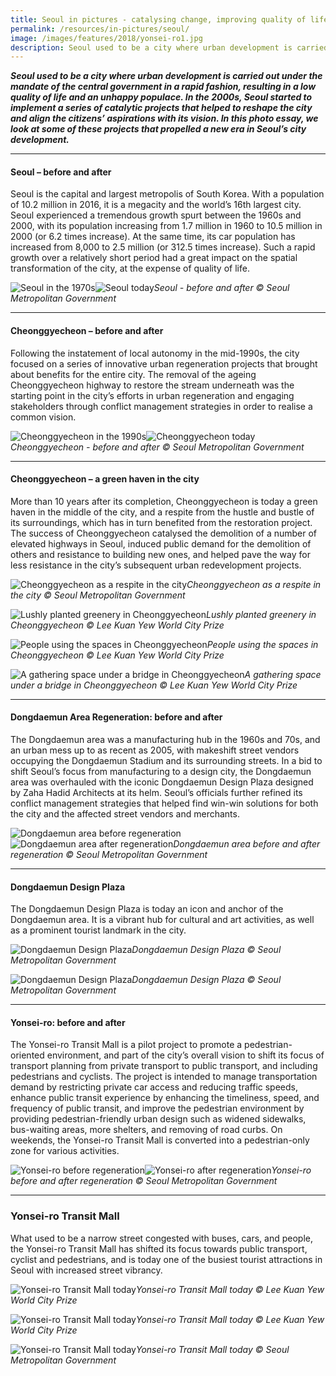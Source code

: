 ```yaml
---
title: Seoul in pictures - catalysing change, improving quality of life
permalink: /resources/in-pictures/seoul/
image: /images/features/2018/yonsei-ro1.jpg
description: Seoul used to be a city where urban development is carried out under the mandate of the central government in a rapid fashion, resulting in a low quality of life and an unhappy populace. In the 2000s, Seoul started to implement a series of catalytic projects that helped to reshape the city and align the citizens’ aspirations with its vision. In this photo essay, we look at some of these projects that propelled a new era in Seoul’s city development.
---
```


***Seoul used to be a city where urban development is carried out under the mandate of the central government in a rapid fashion, resulting in a low quality of life and an unhappy populace. In the 2000s, Seoul started to implement a series of catalytic projects that helped to reshape the city and align the citizens’ aspirations with its vision. In this photo essay, we look at some of these projects that propelled a new era in Seoul’s city development.***

---

#### **Seoul – before and after**

Seoul is the capital and largest metropolis of South Korea. With a population of 10.2 million in 2016, it is a megacity and the world’s 16th largest city. Seoul experienced a tremendous growth spurt between the 1960s and 2000, with its population increasing from 1.7 million in 1960 to 10.5 million in 2000 (or 6.2 times increase). At the same time, its car population has increased from 8,000 to 2.5 million (or 312.5 times increase). Such a rapid growth over a relatively short period had a great impact on the spatial transformation of the city, at the expense of quality of life.

![Seoul in the 1970s](/images/features/2018/seoul-before.jpg/)![Seoul today](/images/features/2018/seoul-after.jpg/)*Seoul - before and after © Seoul Metropolitan Government*

---

#### **Cheonggyecheon – before and after**

Following the instatement of local autonomy in the mid-1990s, the city focused on a series of innovative urban regeneration projects that brought about benefits for the entire city. The removal of the ageing Cheonggyecheon highway to restore the stream underneath was the starting point in the city’s efforts in urban regeneration and engaging stakeholders through conflict management strategies in order to realise a common vision.

![Cheonggyecheon in the 1990s](/images/features/2018/cheonggyecheon-before.jpg/)![Cheonggyecheon today](/images/features/2018/cheonggyecheon-after.jpg/)*Cheonggyecheon - before and after © Seoul Metropolitan Government*

---

#### **Cheonggyecheon – a green haven in the city**

More than 10 years after its completion, Cheonggyecheon is today a green haven in the middle of the city, and a respite from the hustle and bustle of its surroundings, which has in turn benefited from the restoration project. The success of Cheonggyecheon catalysed the demolition of a number of elevated highways in Seoul, induced public demand for the demolition of others and resistance to building new ones, and helped pave the way for less resistance in the city’s subsequent urban redevelopment projects.

![Cheonggyecheon as a respite in the city](/images/features/2018/cheonggyecheong1.jpg/)*Cheonggyecheon as a respite in the city © Seoul Metropolitan Government*

![Lushly planted greenery in Cheonggyecheon](/images/features/2018/cheonggyecheon2.jpg/)*Lushly planted greenery in Cheonggyecheon © Lee Kuan Yew World City Prize*

![People using the spaces in Cheonggyecheon](/images/features/2018/cheonggyecheon3.jpg/)*People using the spaces in Cheonggyecheon © Lee Kuan Yew World City Prize*

![A gathering space under a bridge in Cheonggyecheon](/images/features/2018/cheonggyecheon4.jpg/)*A gathering space under a bridge in Cheonggyecheon © Lee Kuan Yew World City Prize*

---

#### **Dongdaemun Area Regeneration: before and after**

The Dongdaemun area was a manufacturing hub in the 1960s and 70s, and an urban mess up to as recent as 2005, with makeshift street vendors occupying the Dongdaemun Stadium and its surrounding streets. In a bid to shift Seoul’s focus from manufacturing to a design city, the Dongdaemun area was overhauled with the iconic Dongdaemun Design Plaza designed by Zaha Hadid Architects at its helm. Seoul’s officials further refined its conflict management strategies that helped find win-win solutions for both the city and the affected street vendors and merchants.

![Dongdaemun area before regeneration](/images/features/2018/dongdaemun-before.jpg/)![Dongdaemun area after regeneration](/images/features/2018/dongdaemun-after.jpg/)*Dongdaemun area before and after regeneration © Seoul Metropolitan Government*

---

#### **Dongdaemun Design Plaza**

The Dongdaemun Design Plaza is today an icon and anchor of the Dongdaemun area. It is a vibrant hub for cultural and art activities, as well as a prominent tourist landmark in the city.

![Dongdaemun Design Plaza](/images/features/2018/ddp1.jpg/)*Dongdaemun Design Plaza © Seoul Metropolitan Government*

![Dongdaemun Design Plaza](/images/features/2018/ddp2.jpg/)*Dongdaemun Design Plaza © Seoul Metropolitan Government*

---

#### **Yonsei-ro: before and after**

The Yonsei-ro Transit Mall is a pilot project to promote a pedestrian-oriented environment, and part of the city’s overall vision to shift its focus of transport planning from private transport to public transport, and including pedestrians and cyclists. The project is intended to manage transportation demand by restricting private car access and reducing traffic speeds, enhance public transit experience by enhancing the timeliness, speed, and frequency of public transit, and improve the pedestrian environment by providing pedestrian-friendly urban design such as widened sidewalks, bus-waiting areas, more shelters, and removing of road curbs. On weekends, the Yonsei-ro Transit Mall is converted into a pedestrian-only zone for various activities.

![Yonsei-ro before regeneration](/images/features/2018/yonsei-ro-before.jpg/)![Yonsei-ro after regeneration](/images/features/2018/yonsei-ro-after.jpg/)*Yonsei-ro before and after regeneration © Seoul Metropolitan Government*

---

### **Yonsei-ro Transit Mall**

What used to be a narrow street congested with buses, cars, and people, the Yonsei-ro Transit Mall has shifted its focus towards public transport, cyclist and pedestrians, and is today one of the busiest tourist attractions in Seoul with increased street vibrancy.

![Yonsei-ro Transit Mall today](/images/features/2018/yonsei-ro1.jpg/)*Yonsei-ro Transit Mall today © Lee Kuan Yew World City Prize*

![Yonsei-ro Transit Mall today](/images/features/2018/yonsei-ro2.jpg/)*Yonsei-ro Transit Mall today © Lee Kuan Yew World City Prize*

![Yonsei-ro Transit Mall today](/images/features/2018/yonsei-ro3.jpg/)*Yonsei-ro Transit Mall today © Seoul Metropolitan Government*
